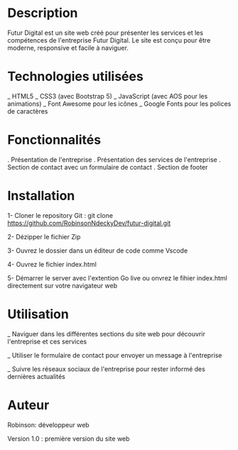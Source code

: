 # Description
Futur Digital est un site web créé pour présenter les services et les compétences de l'entreprise Futur Digital. Le site est conçu pour être moderne, responsive et facile à naviguer.

# Technologies utilisées
_ HTML5
_ CSS3 (avec Bootstrap 5)
_ JavaScript (avec AOS pour les animations)
_ Font Awesome pour les icônes
_ Google Fonts pour les polices de caractères

# Fonctionnalités
. Présentation de l'entreprise
. Présentation des services de l'entreprise
. Section de contact avec un formulaire de contact
. Section de footer


# Installation
1- Cloner le repository Git : git clone https://github.com/RobinsonNdeckyDev/futur-digital.git

2- Dézipper le fichier Zip

3- Ouvrez le dossier dans un éditeur de code comme Vscode

4- Ouvrez le fichier index.html

5- Démarrer le server avec l'extention Go live ou onvrez le fihier index.html directement sur votre navigateur web


# Utilisation

_ Naviguer dans les différentes sections du site web pour découvrir l'entreprise et ces services

_ Utiliser le formulaire de contact pour envoyer un message à l'entreprise

_ Suivre les réseaux sociaux de l'entreprise pour rester informé des dernières actualités


# Auteur
Robinson: développeur web

Version 1.0 : première version du site web

